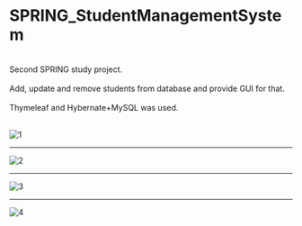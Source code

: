 # SPRING_StudentManagementSystem
<br>Second SPRING study project.<br>
<br>Add, update and remove students from database and provide GUI for that.<br>
<br>Thymeleaf and Hybernate+MySQL was used.
<br>
<br>

![1](https://user-images.githubusercontent.com/91905024/163909203-68371223-6dba-44f1-be07-5d436c3c5547.png)
<br>
<hr>

![2](https://user-images.githubusercontent.com/91905024/163909218-0a39da08-7a4e-4afb-af84-49363a2f2683.png)
<br>
<hr>

![3](https://user-images.githubusercontent.com/91905024/163909230-832eec98-7d40-4c1b-a258-9627e8f18dde.png)
<br>
<hr>

![4](https://user-images.githubusercontent.com/91905024/163909234-c89aad0f-2aba-436f-8430-aea6ff66024c.png)
